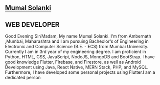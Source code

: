   
  <!-- Header -->
  <section id="header">
    <div class="header container">
      <div class="nav-bar">
        <div class="brand">
          <a href="#hero">
            <h1><span><a href="https://mumalsolanki.netlify.app/"
          class="cta">M</span>umal <span>S</span>olanki</a></h1>
          </a>
        </div>
        <div class="nav-list">
          
     
  </section>
  <!-- End Header -->


  <!-- About Section -->
  <section id="about">
    <div class="about container">
      <div class="col-left">
        <div class="about-img">
          <WEB DEVELOPER>
        </div>
      </div>
      <div class="col-right">
        <h1 class="section-title"><span></span> <span></span></h1>
        <h2>WEB DEVELOPER
        </h2>
        <p>Good Evening Sir/Madam,
          My name Mumal Solanki. I'm from Ambernath ,Mumbai, Maharashtra and I am pursuing Bacheolor's of Engineering in
          Electronic and Computer Science (B.E. - ECS) from Mumbai University.
          Currently I am in 3rd year of my engineering degree. I am proficient in Python, HTML, CSS, JavaScript, NodeJS,
          MongoDB and BootStrap.
          I have good knowledge Flutter, Firebase, and Firestore, as well as Android Development using Java, React
          Native, MERN Stack, PHP, and MySQL.
          Furthermore, I have developed some personal projects using Flutter.I am a dedicated person</p>
        <a href="https://drive.google.com/file/d/1Igjkk8hq2Lh2CyVSM3z0ppCpPsQ0AkZn/view?usp=sharing"
          class="cta"></a>
      </div>
    </div>
  </section>
  <!-- End About Section -->

<p align="center">
  <a href="https://mumalsolanki.netlify.app/" target="blank"><img align="center"
            src="https://github.com/mumal885/portfolio/blob/main/portfolio/img/110.png"
            alt=""/></a> </P>
</body>



</html>
